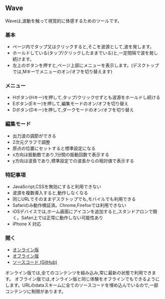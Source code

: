 ## Wave

Waveは,波動を触って視覚的に体感するためのツールです。

### 基本
- ページ内でタップ又はクリックすると,そこを波源として,波を発します。
- ホールドしている(タップ/クリックしたままでいる)と,一定間隔で波を発し続けます。
- 左上のボタンを押すと,ページ上部にメニューを表示します。(デスクトップでは,Mキーでメニューのオン/オフを切り替えます)

### メニュー
- Hボタン(Hキー)を押して,タップ/クリックせずとも波源をホールドし続ける
- Eボタン(Eキー)を押して,編集モードのオン/オフを切り替え
- Dボタン(Dキー)を押して,ダークモードのオン/オフを切り替え

### 編集モード
- 出力波の調節ができる
- 2次元グラフで調整
- 原点の位置にセットすると標準設定になる
- x方向は振動数であり,1分間の振動回数で表示する
- y方向は波長であり,標準設定での波長からの相対値で表示する

### 特記事項
- JavaScript,CSSを無効にすると利用できない
- 波源を複数導入すると,動作しなくなる
- 同じURLでそのままデスクトップでも,モバイルでも利用できる
- Safariのみ動作検証済。Chrome,Firefoxでは利用できない
- iOSデバイスでは,ホーム画面にアイコンを追加すると,スタンドアロンで開く。Safari上では正常に動作しない可能性あり
- iPhone X 対応

### 開く
- [オンライン版](https://akimikimikimikimikimikimika.github.io/main/Wave/Wave.html "Waveオンライン版")
- [オフライン版](https://akimikimikimikimikimikimika.github.io/main/Wave/offline.html "Waveオフライン版")
- [ソースコード (GitHub)](https://github.com/akimikimikimikimikimikimika/main/tree/master/Wave "ソースコード")

オンライン版では,全てのコンテンツを組み込み,常に最新の状態で利用できます。
オフライン版では,オンライン版と同じ体験をオフラインでもできるようにします。URLのdataスキームに全てのソースコードを埋め込んでいるので,一部コンテンツに制限があります。
